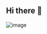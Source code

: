 ## Hi there 👋
![image](https://www.baldursgateworld.fr/lacouronne/images_skinv1/logo_lcc16.png)

<img scr="https://www.baldursgateworld.fr/lacouronne/images_skinv1/logo_lcc16.png">
<!--

**Here are some ideas to get you started:**

🙋‍♀️ A short introduction - what is your organization all about?
🌈 Contribution guidelines - how can the community get involved?
👩‍💻 Useful resources - where can the community find your docs? Is there anything else the community should know?
🍿 Fun facts - what does your team eat for breakfast?
🧙 Remember, you can do mighty things with the power of [Markdown](https://docs.github.com/github/writing-on-github/getting-started-with-writing-and-formatting-on-github/basic-writing-and-formatting-syntax)
-->
